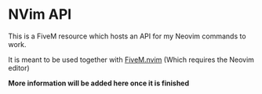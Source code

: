 # NVim API

This is a FiveM resource which hosts an API for my Neovim commands to work.

It is meant to be used together with [FiveM.nvim](https://github.com/Z3rio/FiveM.nvim) (Which requires the Neovim editor)

**More information will be added here once it is finished**
